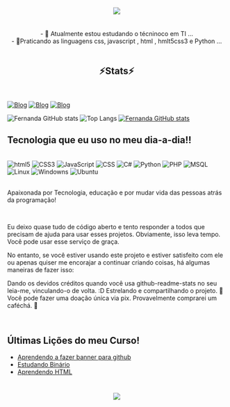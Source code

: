 
<h1 align="center">
<img src="https://readme-typing-svg.herokuapp.com/?font=Righteous&size=35&center=true&vCenter=true&width=500&height=70&duration=4000&lines=Olá!+👋;+me+chamo+Fernanda+Batista!;" />
</h1>
<br>

<div  align="center" >
  - 🔭 Atualmente estou estudando o técninoco em TI ...
  <br>
- 🌱Praticando as linguagens  css, javascript , html , hmlt5css3 e Python ...
</div>
<br>

<h2 align="center" >⚡Stats⚡</h2>
<br>

[![ Blog](https://img.shields.io/badge/GitHub-100000?style=for-the-badge&logo=github&logoColor=white)](https://github.com/Fernandass2)   [![ Blog](https://img.shields.io/badge/Instagram-E4405F?style=for-the-badge&logo=instagram&logoColor=white)](https://www.instagram.com/_nandaaaab/)   [![Blog](https://img.shields.io/badge/LinkedIn-0077B5?style=for-the-badge&logo=linkedin&logoColor=white)](https://www.linkedin.com/in/fernanda-batista-b2b907120/) 



![Fernanda GitHub stats](https://github-readme-stats.vercel.app/api?username=fernandass2&show_icons=true&theme=radical)  ![Top Langs](https://github-readme-stats.vercel.app/api/top-langs/?username=fernandass2&layout=compact)
[![Fernanda GitHub stats](https://github-readme-stats.vercel.app/api/pin/?username=fernandass2&repo=Phyton&bg_color=000&border_color=30A3DC&show_icons=true&icon_color=30A3DC&title_color=E94D5F&text_color=FFF)](https://github.com/Fernandass2/Phyton)


## Tecnologia que eu uso no meu dia-a-dia!!

<div style="display: inline_block"><br/>
<img align: center; alt="html5" src="https://img.shields.io/badge/HTML5-E34F26?style=for-the-badge&logo=html5&logoColor=white">
<img align: center; alt="CSS3" src="https://img.shields.io/badge/CSS3-1572B6?style=for-the-badge&logo=css3&logoColor=white">
<img align: center; alt="JavaScript" src="https://img.shields.io/badge/JavaScript-323330?style=for-the-badge&logo=javascript&logoColor=F7DF1E">
<img align: center; alt="CSS" src="https://img.shields.io/badge/CSS-239120?&style=for-the-badge&logo=css3&logoColor=white">
<img align: center; alt="C#" src="https://img.shields.io/badge/C%23-239120?style=for-the-badge&logo=c-sharp&logoColor=white">
<img align: center; alt="Python" src="https://img.shields.io/badge/python-3670A0?style=for-the-badge&logo=python&logoColor=ffdd54">
<img align: center; alt="PHP" src="https://img.shields.io/badge/PHP-777BB4?style=for-the-badge&logo=php&logoColor=white">
<img align: center; alt="MSQL" src="https://img.shields.io/badge/MySQL-00000F?style=for-the-badge&logo=mysql&logoColor=white">
<img align: center; alt="Linux" src="https://img.shields.io/badge/Linux-000?style=for-the-badge&logo=linux&logoColor=FCC624">
<img align: center; alt="Windowns" src="https://img.shields.io/badge/Windows-000?style=for-the-badge&logo=windows&logoColor=2CA5E0">
<img align: center; alt="Ubuntu" src="https://img.shields.io/badge/Ubuntu-35495E?style=for-the-badge&logo=ubuntu&logoColor=2CA5E0">


</div><br/>

 Apaixonada por Tecnologia, educação e por mudar vida das pessoas atrás da programação!

<br/>

Eu deixo quase tudo de código aberto e tento responder a todos que precisam de ajuda para usar esses projetos. Obviamente, isso leva tempo. Você pode usar esse serviço de graça.

No entanto, se você estiver usando este projeto e estiver satisfeito com ele ou apenas quiser me encorajar a continuar criando coisas, há algumas maneiras de fazer isso:

Dando os devidos créditos quando você usa github-readme-stats no seu leia-me, vinculando-o de volta. :D
Estrelando e compartilhando o projeto. 🚀
Você pode fazer uma doação única via pix. Provavelmente comprarei
um caféchá. 🍵



<br/>

## Últimas Lições do meu Curso!

- [Aprendendo a fazer banner para github](https://github.com/Fernandass2/Fernandass2)<br/>
- [Estudando Binário](https://github.com/Fernandass2/BIN-RIO)<br/>
- [Aprendendo HTML](https://github.com/Fernandass2/AuladeHTML)


<h1 align="center">
<img src="https://readme-typing-svg.herokuapp.com/?font=Righteous&size=35&center=true&vCenter=true&width=500&height=70&duration=4000&lines=Obrigada+e+volte+sempre!;" />
</h1>
